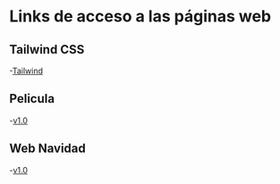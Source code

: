 # Links de acceso a las páginas web

## Tailwind CSS
-[Tailwind](http://sempereluismi.github.io/tailwindcss)

## Pelicula

-[v1.0](https://sempereluismi.github.io/pelicula/v1.0/)

## Web Navidad

-[v1.0](https://sempereluismi.github.io/navidad/)

